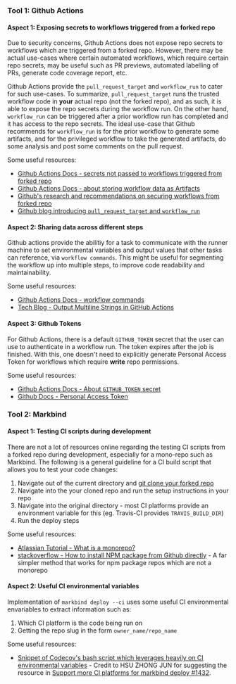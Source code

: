 ### Tool 1: Github Actions

#### Aspect 1: Exposing secrets to workflows triggered from a forked repo
Due to security concerns, Github Actions does not expose repo secrets to workflows which are triggered from a forked repo. However, there may be actual use-cases where certain automated workflows, which require certain repo secrets, may be useful such as PR previews, automated labelling of PRs, generate code coverage report, etc.

Github Actions provide the `pull_request_target` and `workflow_run` to cater for such use-cases. To summarize,  `pull_request_target` runs the trusted workflow code in **your** actual repo (not the forked repo), and as such, it is able to expose the repo secrets during the workflow run. On the other hand, `workflow_run` can be triggered after a prior workflow run has completed and it has access to the repo secrets. The ideal use-case that Github recommends for `workflow_run` is for the prior workflow to generate some <tooltip content="A file or collection of files produced during a workflow run">artifacts</tooltip>, and for the privileged workflow to take the generated artifacts, do some analysis and post some comments on the pull request.

Some useful resources:
- [Github Actions Docs - secrets not passed to workflows triggered from forked repo ](https://docs.github.com/en/actions/reference/events-that-trigger-workflows#pull-request-events-for-forked-repositories-1)
- [Github Actions Docs - about storing workflow data as Artifacts](https://docs.github.com/en/actions/guides/storing-workflow-data-as-artifacts#about-workflow-artifacts)
- [Github's research and recommendations on securing workflows from forked repo](https://securitylab.github.com/research/github-actions-preventing-pwn-requests)
- [Github blog introducing `pull_request_target` and `workflow_run`](https://github.blog/2020-08-03-github-actions-improvements-for-fork-and-pull-request-workflows/)

#### Aspect 2: Sharing data across different steps
Github actions provide the abilitiy for a task to communicate with the runner machine to set environmental variables and output values that other tasks can reference, via `workflow commands`. This might be useful for segmenting the workflow up into multiple steps, to improve code readability and maintainability.

Some useful resources:
- [Github Actions Docs - workflow commands](https://docs.github.com/en/actions/reference/workflow-commands-for-github-actions)
- [Tech Blog - Output Multiline Strings in GitHub Actions](https://trstringer.com/github-actions-multiline-strings/)

#### Aspect 3: Github Tokens
For Github Actions, there is a default `GITHUB_TOKEN` secret that the user can use to authenticate in a workflow run. The token expires after the job is finished. With this, one doesn't need to explicitly generate Personal Access Token for workflows which require **write** repo permissions.

Some useful resources:
- [Github Actions Docs - About `GITHUB_TOKEN` secret](https://docs.github.com/en/actions/reference/authentication-in-a-workflow#about-the-github_token-secret)
- [Github Docs - Personal Access Token](https://docs.github.com/en/github/authenticating-to-github/creating-a-personal-access-token)

### Tool 2: Markbind

#### Aspect 1: Testing CI scripts during development
There are not a lot of resources online regarding the testing CI scripts from a forked repo during development, especially for a mono-repo such as Markbind. The following is a general guideline for a CI build script that allows you to test your code changes:

1. Navigate out of the current directory and [git clone your forked repo](https://stackoverflow.com/questions/1911109/how-do-i-clone-a-specific-git-branch)
2. Navigate into the your cloned repo and run the setup instructions in your repo
3. Navigate into the original directory - most CI platforms provide an environment variable for this (eg. Travis-CI provides `TRAVIS_BUILD_DIR`)
4. Run the deploy steps

Some useful resources:
- [Atlassian Tutorial - What is a monorepo?](https://www.atlassian.com/git/tutorials/monorepos)
- [stackoverflow - How to install NPM package from Github directly](https://stackoverflow.com/questions/17509669/how-to-install-an-npm-package-from-github-directly) - A far simpler method that works for npm package repos which are not a monorepo

#### Aspect 2: Useful CI environmental variables
Implementation of `markbind deploy --ci` uses some useful CI environmental envariables to extract information such as:
1. Which CI platform is the code being run on
1. Getting the repo slug in the form `owner_name/repo_name`

Some useful resources:
- [Snippet of Codecov's bash script which leverages heavily on CI environmental variables](https://github.com/codecov/codecov-bash/blob/master/codecov#L499-L951) - Credit to HSU ZHONG JUN for suggesting the resource in [Support more CI platforms for markbind deploy #1432](https://github.com/MarkBind/markbind/issues/1432).
